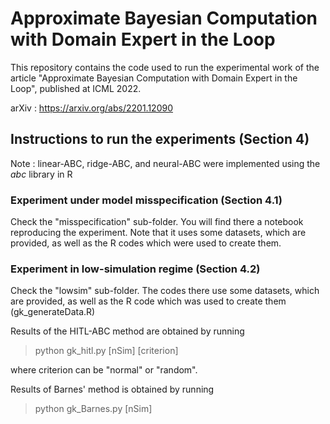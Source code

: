 # Approximate Bayesian Computation with Domain Expert in the Loop

This repository contains the code used to run the experimental work of the article "Approximate Bayesian Computation with Domain Expert in the Loop", published at ICML 2022.

arXiv : https://arxiv.org/abs/2201.12090

## Instructions to run the experiments (Section 4)

Note : linear-ABC, ridge-ABC, and neural-ABC were implemented using the *abc* library in R

### Experiment under model misspecification (Section 4.1)

Check the "misspecification" sub-folder. You will find there a notebook reproducing the experiment. Note that it uses some datasets, which are provided, as well as the R codes which were used to create them.

### Experiment in low-simulation regime (Section 4.2)

Check the "lowsim" sub-folder. The codes there use some datasets, which are provided, as well as the R code which was used to create them (gk_generateData.R)

Results of the HITL-ABC method are obtained by running
> python gk_hitl.py [nSim] [criterion]

where criterion can be "normal" or "random".

Results of Barnes' method is obtained by running
> python gk_Barnes.py [nSim]